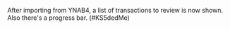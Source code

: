 After importing from YNAB4, a list of transactions to review is now shown.  Also there's a progress bar.  (#KS5dedMe)
